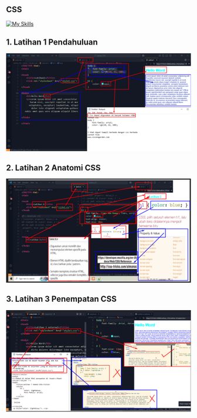 ## CSS 
[![My Skills](https://skillicons.dev/icons?i=css,&theme=light)](https://skillicons.dev)
## 1. Latihan 1 Pendahuluan
![Mumu](.vscode/CSS1.png)
## 2. Latihan 2  Anatomi CSS
![Mumu](.vscode/CSS2..png)
## 3. Latihan 3 Penempatan CSS
![Mumu](.vscode/CSS3.png)


